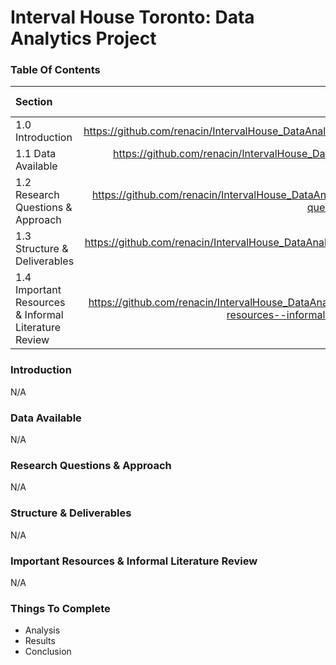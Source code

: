 
# Interval House Toronto: Data Analytics Project


### Table Of Contents ###
Section  | Content | Status | Date Completed
| :--- | ---: | ---: | ---:
1.0 Introduction  | https://github.com/renacin/IntervalHouse_DataAnalytics#introduction | [x] | 2021/01/01
1.1 Data Available  | https://github.com/renacin/IntervalHouse_DataAnalytics#data-available | [ ] | 2021/01/01
1.2 Research Questions & Approach  | https://github.com/renacin/IntervalHouse_DataAnalytics#research-questions--approach | [ ] | 2021/01/01
1.3 Structure & Deliverables  | https://github.com/renacin/IntervalHouse_DataAnalytics#structure--deliverables | [ ] | 2021/01/01
1.4 Important Resources & Informal Literature Review  | https://github.com/renacin/IntervalHouse_DataAnalytics#important-resources--informal-literature-review | [ ] | 2021/01/01


### Introduction ###
N/A


### Data Available ###
N/A


### Research Questions & Approach ###
N/A


### Structure & Deliverables ###
N/A


### Important Resources & Informal Literature Review ###
N/A


### Things To Complete ###
 + Analysis
 + Results
 + Conclusion
